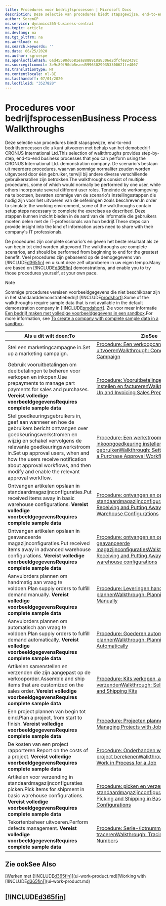 ```yaml
---
title: Procedures voor bedrijfsprocessen | Microsoft Docs
description: Deze selectie van procedures biedt stapsgewijze, end-to-end bedrijfsprocessen die u kunt uitvoeren met behulp van het demobedrijf CRONUS International Ltd. De scenario's bestaan uit meerdere procedures, waarvan sommige normaliter zouden worden uitgevoerd door één gebruiker, terwijl bij andere diverse verschillende gebruikersrollen zijn betrokken. Teneinde de werkomgeving na te bootsen, bevatten sommige van de scenario's instellingsstappen die nodig zijn voor het uitvoeren van de oefeningen zoals beschreven. Deze stappen kunnen inzicht bieden in de aard van de informatie die gebruikers moeten delen met de IT-professionals van hun bedrijf.
author: SorenGP
ms.service: dynamics365-business-central
ms.topic: article
ms.devlang: na
ms.tgt_pltfrm: na
ms.workload: na
ms.search.keywords: ''
ms.date: 06/25/2020
ms.author: sgroespe
ms.openlocfilehash: 6ad45590d0581ea8888918a8306e2dfcfe82439c
ms.sourcegitcommit: 3e9c89f90db5eaed599630299353300621fe4007
ms.translationtype: HT
ms.contentlocale: nl-BE
ms.lasthandoff: 07/01/2020
ms.locfileid: "3527820"
---
```

# <a name="business-process-walkthroughs"></a><span data-ttu-id="b89bd-106">Procedures voor bedrijfsprocessen</span><span class="sxs-lookup"><span data-stu-id="b89bd-106">Business Process Walkthroughs</span></span>

<span data-ttu-id="b89bd-107">Deze selectie van procedures biedt stapsgewijze, end-to-end bedrijfsprocessen die u kunt uitvoeren met behulp van het demobedrijf CRONUS International Ltd.</span><span class="sxs-lookup"><span data-stu-id="b89bd-107">This selection of walkthroughs provides step-by-step, end-to-end business processes that you can perform using the CRONUS International Ltd. demonstration company.</span></span> <span data-ttu-id="b89bd-108">De scenario's bestaan uit meerdere procedures, waarvan sommige normaliter zouden worden uitgevoerd door één gebruiker, terwijl bij andere diverse verschillende gebruikersrollen zijn betrokken.</span><span class="sxs-lookup"><span data-stu-id="b89bd-108">The walkthroughs consist of multiple procedures, some of which would normally be performed by one user, while others incorporate several different user roles.</span></span> <span data-ttu-id="b89bd-109">Teneinde de werkomgeving na te bootsen, bevatten sommige van de scenario's instellingsstappen die nodig zijn voor het uitvoeren van de oefeningen zoals beschreven.</span><span class="sxs-lookup"><span data-stu-id="b89bd-109">In order to simulate the working environment, some of the walkthroughs contain setup steps necessary to complete the exercises as described.</span></span> <span data-ttu-id="b89bd-110">Deze stappen kunnen inzicht bieden in de aard van de informatie die gebruikers moeten delen met de IT-professionals van hun bedrijf.</span><span class="sxs-lookup"><span data-stu-id="b89bd-110">These steps can provide insight into the kind of information users need to share with their company's IT professionals.</span></span>  

 <span data-ttu-id="b89bd-111">De procedures zijn complete scenario's en geven het beste resultaat als ze van begin tot eind worden uitgevoerd.</span><span class="sxs-lookup"><span data-stu-id="b89bd-111">The walkthroughs are complete scenarios, and should be performed from beginning to end for the greatest benefit.</span></span> <span data-ttu-id="b89bd-112">Veel procedures zijn gebaseerd op de demogegevens van [!INCLUDE[d365fin](includes/d365fin_md.md)] en u kunt deze zelf uitproberen in uw eigen tempo.</span><span class="sxs-lookup"><span data-stu-id="b89bd-112">Many are based on [!INCLUDE[d365fin](includes/d365fin_md.md)] demonstrations, and enable you to try those procedures yourself, at your own pace.</span></span>  

> [!NOTE]
> <span data-ttu-id="b89bd-113">Sommige procedures vereisen voorbeeldgegevens die niet beschikbaar zijn in het standaarddemonstratiebedrijf [!INCLUDE[prodshort](includes/prodshort.md)].</span><span class="sxs-lookup"><span data-stu-id="b89bd-113">Some of the walkthroughs require sample data that is not available in the default demonstration company in [!INCLUDE[prodshort](includes/prodshort.md)].</span></span> <span data-ttu-id="b89bd-114">Zie voor meer informatie [Een bedrijf maken met volledige voorbeeldgegevens in een sandbox](across-how-create-sandbox-environment.md#to-create-a-company-with-complete-sample-data-in-a-sandbox).</span><span class="sxs-lookup"><span data-stu-id="b89bd-114">For more information, see [To create a company with complete sample data in a sandbox](across-how-create-sandbox-environment.md#to-create-a-company-with-complete-sample-data-in-a-sandbox).</span></span>

|<span data-ttu-id="b89bd-115">Als u dit wilt doen:</span><span class="sxs-lookup"><span data-stu-id="b89bd-115">To</span></span>|<span data-ttu-id="b89bd-116">Zie</span><span class="sxs-lookup"><span data-stu-id="b89bd-116">See</span></span>|  
|--------|---------|  
|<span data-ttu-id="b89bd-117">Stel een marketingcampagne in.</span><span class="sxs-lookup"><span data-stu-id="b89bd-117">Set up a marketing campaign.</span></span>|[<span data-ttu-id="b89bd-118">Procedure: Een verkoopcampagne uitvoeren</span><span class="sxs-lookup"><span data-stu-id="b89bd-118">Walkthrough: Conducting a Sales Campaign</span></span>](walkthrough-conducting-a-sales-campaign.md)|  
|<span data-ttu-id="b89bd-119">Gebruik vooruitbetalingen om deelbetalingen te beheren voor verkopen en inkopen.</span><span class="sxs-lookup"><span data-stu-id="b89bd-119">Use prepayments to manage part payments for sales and purchases.</span></span> <span data-ttu-id="b89bd-120">**Vereist volledige voorbeeldgegevens**</span><span class="sxs-lookup"><span data-stu-id="b89bd-120">**Requires complete sample data**</span></span> |[<span data-ttu-id="b89bd-121">Procedure: Vooruitbetalingen verkoop instellen en factureren</span><span class="sxs-lookup"><span data-stu-id="b89bd-121">Walkthrough: Setting Up and Invoicing Sales Prepayments</span></span>](walkthrough-setting-up-and-invoicing-sales-prepayments.md)|  
|<span data-ttu-id="b89bd-122">Stel goedkeuringsgebruikers in, geef aan wanneer en hoe de gebruikers bericht ontvangen over goedkeuringswerkstromen en wijzig en schakel vervolgens de relevante goedkeuringswerkstroom in.</span><span class="sxs-lookup"><span data-stu-id="b89bd-122">Set up approval users, when and how the users receive notification about approval workflows, and then modify and enable the relevant approval workflow.</span></span>|[<span data-ttu-id="b89bd-123">Procedure: Een werkstroom voor inkoopgoedkeuring instellen en gebruiken</span><span class="sxs-lookup"><span data-stu-id="b89bd-123">Walkthrough: Setting Up and Using a Purchase Approval Workflow</span></span>](walkthrough-setting-up-and-using-a-purchase-approval-workflow.md)|  
|<span data-ttu-id="b89bd-124">Ontvangen artikelen opslaan in standaardmagazijnconfiguraties.</span><span class="sxs-lookup"><span data-stu-id="b89bd-124">Put received items away in basic warehouse configurations.</span></span> <span data-ttu-id="b89bd-125">**Vereist volledige voorbeeldgegevens**</span><span class="sxs-lookup"><span data-stu-id="b89bd-125">**Requires complete sample data**</span></span>|[<span data-ttu-id="b89bd-126">Procedure: ontvangen en opslaan in standaardmagazijnconfiguraties</span><span class="sxs-lookup"><span data-stu-id="b89bd-126">Walkthrough: Receiving and Putting Away in Basic Warehouse Configurations</span></span>](walkthrough-receiving-and-putting-away-in-basic-warehousing.md)|  
|<span data-ttu-id="b89bd-127">Ontvangen artikelen opslaan in geavanceerde magazijnconfiguraties.</span><span class="sxs-lookup"><span data-stu-id="b89bd-127">Put received items away in advanced warehouse configurations.</span></span> <span data-ttu-id="b89bd-128">**Vereist volledige voorbeeldgegevens**</span><span class="sxs-lookup"><span data-stu-id="b89bd-128">**Requires complete sample data**</span></span>|[<span data-ttu-id="b89bd-129">Procedure: ontvangen en opslaan in geavanceerde magazijnconfiguraties</span><span class="sxs-lookup"><span data-stu-id="b89bd-129">Walkthrough: Receiving and Putting Away in advanced warehouse configurations</span></span>](walkthrough-receiving-and-putting-away-in-advanced-warehousing.md)|  
|<span data-ttu-id="b89bd-130">Aanvulorders plannen om handmatig aan vraag te voldoen.</span><span class="sxs-lookup"><span data-stu-id="b89bd-130">Plan supply orders to fulfill demand manually.</span></span> <span data-ttu-id="b89bd-131">**Vereist volledige voorbeeldgegevens**</span><span class="sxs-lookup"><span data-stu-id="b89bd-131">**Requires complete sample data**</span></span>|[<span data-ttu-id="b89bd-132">Procedure: Leveringen handmatig plannen</span><span class="sxs-lookup"><span data-stu-id="b89bd-132">Walkthrough: Planning Supplies Manually</span></span>](walkthrough-planning-supplies-manually.md)|  
|<span data-ttu-id="b89bd-133">Aanvulorders plannen om automatisch aan vraag te voldoen.</span><span class="sxs-lookup"><span data-stu-id="b89bd-133">Plan supply orders to fulfill demand automatically.</span></span> <span data-ttu-id="b89bd-134">**Vereist volledige voorbeeldgegevens**</span><span class="sxs-lookup"><span data-stu-id="b89bd-134">**Requires complete sample data**</span></span>|[<span data-ttu-id="b89bd-135">Procedure: Goederen automatisch plannen</span><span class="sxs-lookup"><span data-stu-id="b89bd-135">Walkthrough: Planning Supplies Automatically</span></span>](walkthrough-planning-supplies-automatically.md)|  
|<span data-ttu-id="b89bd-136">Artikelen samenstellen en verzenden die zijn aangepast op de verkooporder.</span><span class="sxs-lookup"><span data-stu-id="b89bd-136">Assemble and ship items that are customized on the sales order.</span></span> <span data-ttu-id="b89bd-137">**Vereist volledige voorbeeldgegevens**</span><span class="sxs-lookup"><span data-stu-id="b89bd-137">**Requires complete sample data**</span></span>|[<span data-ttu-id="b89bd-138">Procedure: Kits verkopen, assembleren en verzenden</span><span class="sxs-lookup"><span data-stu-id="b89bd-138">Walkthrough: Selling, Assembling, and Shipping Kits</span></span>](walkthrough-selling-assembling-and-shipping-kits.md)|  
|<span data-ttu-id="b89bd-139">Een project plannen van begin tot eind.</span><span class="sxs-lookup"><span data-stu-id="b89bd-139">Plan a project, from start to finish.</span></span> <span data-ttu-id="b89bd-140">**Vereist volledige voorbeeldgegevens**</span><span class="sxs-lookup"><span data-stu-id="b89bd-140">**Requires complete sample data**</span></span>|[<span data-ttu-id="b89bd-141">Procedure: Projecten plannen</span><span class="sxs-lookup"><span data-stu-id="b89bd-141">Walkthrough: Managing Projects with Jobs</span></span>](walkthrough-managing-projects-with-jobs.md)|  
|<span data-ttu-id="b89bd-142">De kosten van een project rapporteren.</span><span class="sxs-lookup"><span data-stu-id="b89bd-142">Report on the costs of a project.</span></span> <span data-ttu-id="b89bd-143">**Vereist volledige voorbeeldgegevens**</span><span class="sxs-lookup"><span data-stu-id="b89bd-143">**Requires complete sample data**</span></span>|[<span data-ttu-id="b89bd-144">Procedure: Onderhanden werk voor een project berekenen</span><span class="sxs-lookup"><span data-stu-id="b89bd-144">Walkthrough: Calculating Work in Process for a Job</span></span>](walkthrough-calculating-work-in-process-for-a-job.md)|  
|<span data-ttu-id="b89bd-145">Artikelen voor verzending in standaardmagazijnconfiguraties picken.</span><span class="sxs-lookup"><span data-stu-id="b89bd-145">Pick items for shipment in basic warehouse configurations.</span></span> <span data-ttu-id="b89bd-146">**Vereist volledige voorbeeldgegevens**</span><span class="sxs-lookup"><span data-stu-id="b89bd-146">**Requires complete sample data**</span></span>|[<span data-ttu-id="b89bd-147">Procedure: picken en verzenden in standaardmagazijnconfiguraties</span><span class="sxs-lookup"><span data-stu-id="b89bd-147">Walkthrough: Picking and Shipping in Basic Warehouse Configurations</span></span>](walkthrough-picking-and-shipping-in-basic-warehousing.md)|  
|<span data-ttu-id="b89bd-148">Tekortenbeheer uitvoeren.</span><span class="sxs-lookup"><span data-stu-id="b89bd-148">Perform defects management.</span></span> <span data-ttu-id="b89bd-149">**Vereist volledige voorbeeldgegevens**</span><span class="sxs-lookup"><span data-stu-id="b89bd-149">**Requires complete sample data**</span></span>|[<span data-ttu-id="b89bd-150">Procedure: Serie-/lotnummers traceren</span><span class="sxs-lookup"><span data-stu-id="b89bd-150">Walkthrough: Tracing Serial-Lot Numbers</span></span>](walkthrough-tracing-serial-lot-numbers.md)|  

## <a name="see-also"></a><span data-ttu-id="b89bd-151">Zie ook</span><span class="sxs-lookup"><span data-stu-id="b89bd-151">See Also</span></span>

<span data-ttu-id="b89bd-152">[Werken met [!INCLUDE[d365fin](includes/d365fin_md.md)]](ui-work-product.md)</span><span class="sxs-lookup"><span data-stu-id="b89bd-152">[Working with [!INCLUDE[d365fin](includes/d365fin_md.md)]](ui-work-product.md)</span></span>  

## [!INCLUDE[d365fin](includes/free_trial_md.md)]  
